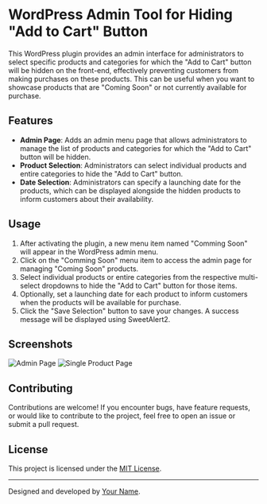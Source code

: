 # WordPress Admin Tool for Hiding "Add to Cart" Button

This WordPress plugin provides an admin interface for administrators to select specific products and categories for which the "Add to Cart" button will be hidden on the front-end, effectively preventing customers from making purchases on these products. This can be useful when you want to showcase products that are "Coming Soon" or not currently available for purchase.

## Features

- **Admin Page**: Adds an admin menu page that allows administrators to manage the list of products and categories for which the "Add to Cart" button will be hidden.
- **Product Selection**: Administrators can select individual products and entire categories to hide the "Add to Cart" button.
- **Date Selection**: Administrators can specify a launching date for the products, which can be displayed alongside the hidden products to inform customers about their availability.

## Usage

1. After activating the plugin, a new menu item named "Comming Soon" will appear in the WordPress admin menu.
2. Click on the "Comming Soon" menu item to access the admin page for managing "Coming Soon" products.
3. Select individual products or entire categories from the respective multi-select dropdowns to hide the "Add to Cart" button for those items.
4. Optionally, set a launching date for each product to inform customers when the products will be available for purchase.
5. Click the "Save Selection" button to save your changes. A success message will be displayed using SweetAlert2.

## Screenshots

![Admin Page](<img width="1491" alt="image" src="https://github.com/khairulimran-97/coming-soon-product-woocommerce/assets/105085586/612116bf-cf7f-4303-98d6-1512ab143af6">
)
![Single Product Page](<img width="1068" alt="image" src="https://github.com/khairulimran-97/coming-soon-product-woocommerce/assets/105085586/49c6e5b6-d176-41de-9d02-c1689e8d2a93">)

## Contributing

Contributions are welcome! If you encounter bugs, have feature requests, or would like to contribute to the project, feel free to open an issue or submit a pull request.

## License

This project is licensed under the [MIT License](LICENSE).

---

Designed and developed by [Your Name](https://yourwebsite.com).
